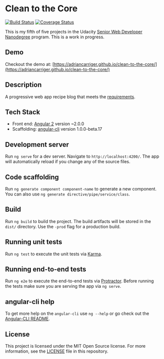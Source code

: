 # Clean to the Core

[![Build Status](http://img.shields.io/travis/adriancarriger/clean-to-the-core/master.svg?maxAge=60)](https://travis-ci.org/adriancarriger/clean-to-the-core)
[![Coverage Status](http://img.shields.io/coveralls/adriancarriger/clean-to-the-core/master.svg?maxAge=60)](https://coveralls.io/github/adriancarriger/clean-to-the-core?branch=master)

This is my fifth of five projects in the Udacity [Senior Web Developer Nanodegree](https://www.udacity.com/course/senior-web-developer-nanodegree--nd802) program. This is a work in progress.

## Demo

Checkout the demo at: [https://adriancarriger.github.io/clean-to-the-core/](https://adriancarriger.github.io/clean-to-the-core/)

## Description

A progressive web app recipe blog that meets the [requirements](REQUIREMENTS.md).

## Tech Stack

* Front end: [Angular 2](https://github.com/angular/angular) version ~2.0.0
* Scaffolding: [angular-cli](https://github.com/angular/angular-cli) version 1.0.0-beta.17

## Development server
Run `ng serve` for a dev server. Navigate to `http://localhost:4200/`. The app will automatically reload if you change any of the source files.

## Code scaffolding

Run `ng generate component component-name` to generate a new component. You can also use `ng generate directive/pipe/service/class`.

## Build

Run `ng build` to build the project. The build artifacts will be stored in the `dist/` directory. Use the `-prod` flag for a production build.

## Running unit tests

Run `ng test` to execute the unit tests via [Karma](https://karma-runner.github.io).

## Running end-to-end tests

Run `ng e2e` to execute the end-to-end tests via [Protractor](http://www.protractortest.org/). 
Before running the tests make sure you are serving the app via `ng serve`.

## angular-cli help

To get more help on the `angular-cli` use `ng --help` or go check out the [Angular-CLI README](https://github.com/angular/angular-cli/blob/master/README.md).

## License

This project is licensed under the MIT Open Source license. For more information, see the [LICENSE](LICENSE) file in this repository.